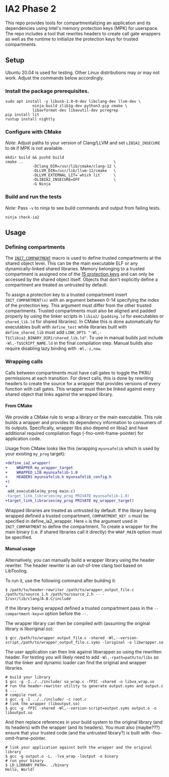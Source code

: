 # IA2 Phase 2

This repo provides tools for compartmentalizing an application and its dependencies using Intel's memory protection keys (MPK) for userspace. The repo includes a tool that rewrites headers to create call gate wrappers as well as the runtime to initialize the protection keys for trusted compartments.

## Setup

Ubuntu 20.04 is used for testing. Other Linux distributions may or may not work. Adjust the commands below accordingly.

### Install the package prerequisites.

```
sudo apt install -y libusb-1.0-0-dev libclang-dev llvm-dev \
            ninja-build zlib1g-dev python3-pip cmake \
            libavformat-dev libavutil-dev pcregrep
pip install lit
rustup install nightly
```

### Configure with CMake

*Note*: Adjust paths to your version of Clang/LLVM and set `LIBIA2_INSECURE` to `ON` if MPK is not available.

```
mkdir build && pushd build
cmake ..                                        \
            -DClang_DIR=/usr/lib/cmake/clang-12 \
            -DLLVM_DIR=/usr/lib/llvm-12/cmake   \
            -DLLVM_EXTERNAL_LIT=`which lit`     \
            -DLIBIA2_INSECURE=OFF               \
            -G Ninja
```

### Build and run the tests

*Note*: Pass `-v` to ninja to see build commands and output from failing tests.

```
ninja check-ia2
```

## Usage

### Defining compartments

The [`INIT_COMPARTMENT`](https://github.com/immunant/IA2-Phase2/blob/main/include/ia2.h) macro is used to define trusted compartments at the shared object level. This can be the main executable ELF or any dynamically-linked shared libraries. Memory belonging to a trusted compartment is assigned one of the [15 protection keys](https://man7.org/linux/man-pages/man7/pkeys.7.html) and can only be accessed by the shared object itself. Objects that don't explicitly define a compartment are treated as untrusted by default.

To assign a protection key to a trusted compartment insert `INIT_COMPARTMENT(n)` with an argument between 0-14 specifying the index of the protection key. This argument must differ from the other trusted compartments. Trusted compartments must also be aligned and padded properly by using the linker scripts in `libia2/` (`padding.ld` for executables or `shared_lib.ld` for shared libraries). In CMake this is done automatically for executables built with `define_test` while libraries built with `define_shared_lib` must add `LINK_OPTS "-Wl,-T${libia2_BINARY_DIR}/shared_lib.ld"`. To use in manual builds just include `-Wl,-T$SCRIPT_NAME.ld` in the final compilation step. Manual builds also require disabling lazy binding with `-Wl,-z,now`.

### Wrapping calls

Calls between compartments must have call gates to toggle the PKRU permissions at each transition. For direct calls, this is done by rewriting headers to create the source for a wrapper that provides versions of every function with call gates. This wrapper must then be linked against every shared object that links against the wrapped library.

#### From CMake

We provide a CMake rule to wrap a library or the main executable. This rule builds a wrapper and provides its dependency information to consumers of its outputs. Specifically, wrapper libs also depend on libia2 and have additional required compilation flags (-fno-omit-frame-pointer) for application code.

Usage from CMake looks like this (wrapping `myunsafelib` which is used by your existing `my_prog` target):
```diff
+define_ia2_wrapper(
+    WRAPPER my_wrapper_target
+    WRAPPED_LIB myunsafelib-1.0
+    HEADERS myunsafelib.h myunsafelib_config.h
+)
+
 add_executable(my_prog main.c)
-target_link_libraries(my_prog PRIVATE myunsafelib-1.0)
+target_link_libraries(my_prog PRIVATE my_wrapper_target)
```

Wrapped libraries are treated as untrusted by default. If the library being wrapped defined a trusted compartment, `COMPARTMENT_KEY n` must be specified in define_ia2_wrapper. Here `n` is the argument used in `INIT_COMPARTMENT` to define the compartment. To create a wrapper for the main binary (i.e. if shared libraries call it directly) the `WRAP_MAIN` option must be specified.

#### Manual usage

Alternatively, you can manually build a wrapper library using the header rewriter. The header rewriter is an out-of-tree clang tool based on LibTooling.

To run it, use the following command after building it:
```
$ /path/to/header-rewriter /path/to/wrapper_output_file.c /path/to/source_1.h /path/to/source_2.h -- -I/usr/lib/clang/A.B.C/include
```

If the library being wrapped defined a trusted compartment pass in the `--compartment-key=n` option before the `--`.

The wrapper library can then be compiled with (assuming the original library is liboriginal.so):
```
$ gcc /path/to/wrapper_output_file.c -shared -Wl,--version-script,/path/to/wrapper_output_file.c.syms -loriginal -o libwrapper.so
```

The user application can then link against libwrapper.so using the rewritten
header. For testing you will likely need to add `-Wl,-rpath=path/to/libs` so
that the linker and dynamic loader can find the original and wrapper libraries.

```
# build your library
$ gcc -g -I../../include/ va_wrap.c -fPIC -shared -o libva_wrap.so
# run the header-rewriter utility to generate output.syms and output.c
$ ...
# compile root.o
$ gcc -g -I ../../include/ -c root.c
# link the wrapper (liboutput.so)
$ gcc -g -fPIC -shared -Wl,--version-script=output.syms output.o -o liboutput.so
```
And then replace references in your build system to the original library (and its headers) with the wrapper (and its headers).
You must also (maybe???) ensure that your trusted code (and the untrusted library?) is built with -fno-omit-frame-pointer.

```
# link your application against both the wrapper and the original library
$ gcc -g output.o -L. -lva_wrap -loutput -o binary
# run your binary
$ LD_LIBRARY_PATH=. ./binary
Hello, World!
```
